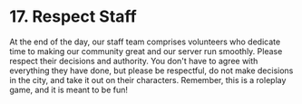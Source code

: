 # 17. Respect Staff

At the end of the day, our staff team comprises volunteers who dedicate time to making our community great and our server run smoothly. Please respect their decisions and authority. You don't have to agree with everything they have done, but please be respectful, do not make decisions in the city, and take it out on their characters. Remember, this is a roleplay game, and it is meant to be fun!
